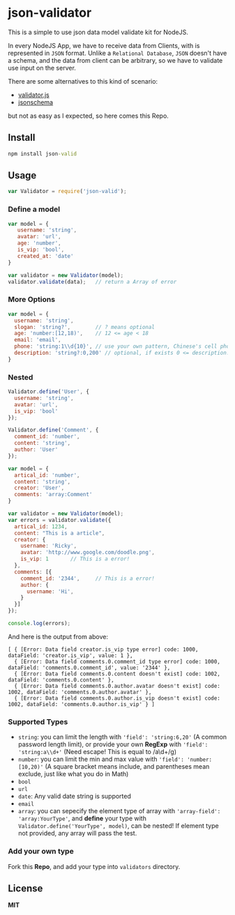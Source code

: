 # json-validator

This is a simple to use json data model validate kit for NodeJS.

In every NodeJS App, we have to receive data from Clients, with is represented in `JSON` format. Unlike a `Relational Database`, `JSON` doesn't have a schema, and the data from client can be arbitrary, so we have to validate use input on the server.

There are some alternatives to this kind of scenario:

- [validator.js](https://github.com/chriso/validator.js)
- [jsonschema](https://github.com/tdegrunt/jsonschema)

but not as easy as I expected, so here comes this Repo.

## Install

``` cmd
npm install json-valid
```

## Usage

``` javascript
var Validator = require('json-valid');
```

### Define a model

``` javascript
var model = {
   username: 'string',
   avatar: 'url',
   age: 'number',
   is_vip: 'bool',
   created_at: 'date'
}

var validator = new Validator(model);
validator.validate(data);	// return a Array of error
```

### More Options

``` javascript
var model = {
  username: 'string',
  slogan: 'string?',		// ? means optional
  age: 'number:[12,18)',	// 12 <= age < 18
  email: 'email',
  phone: 'string:1\\d{10}',	// use your own pattern, Chinese's cell phone number starts with 1, and other 10 digit
  description: 'string?:0,200' // optional, if exists 0 <= description.length <= 200
}
```

### Nested

``` javascript
Validator.define('User', {
  username: 'string',
  avatar: 'url',
  is_vip: 'bool'
});

Validator.define('Comment', {
  comment_id: 'number',
  content: 'string',
  author: 'User'
});

var model = {
  artical_id: 'number',
  content: 'string',
  creator: 'User',
  comments: 'array:Comment'
}

var validator = new Validator(model);
var errors = validator.validate({
  artical_id: 1234,
  content: "This is a article",
  creator: {
    username: 'Ricky',
    avatar: 'http://www.google.com/doodle.png',
    is_vip: 1		// This is a error!
  },
  comments: [{
	comment_id: '2344',		// This is a error!
  	author: {
	  username: 'Hi',
	}
  }]
});

console.log(errors);
```

And here is the output from above:

``` 
[ { [Error: Data field creator.is_vip type error] code: 1000, dataField: 'creator.is_vip', value: 1 },
  { [Error: Data field comments.0.comment_id type error] code: 1000, dataField: 'comments.0.comment_id', value: '2344' },
  { [Error: Data field comments.0.content doesn't exist] code: 1002, dataField: 'comments.0.content' },
  { [Error: Data field comments.0.author.avatar doesn't exist] code: 1002, dataField: 'comments.0.author.avatar' },
  { [Error: Data field comments.0.author.is_vip doesn't exist] code: 1002, dataField: 'comments.0.author.is_vip' } ]
```

### Supported Types

- `string`: you can limit the length with ` 'field': 'string:6,20' ` (A common password length limit), or provide your own **RegExp** with ` 'field': 'string:a\\d+' ` (Need escape! This is equal to /a\d+/g)
- `number`: you can limit the min and max value with ` 'field': 'number:[10,20)' ` (A square bracket means include, and parentheses mean exclude, just like what you do in Math)
- `bool`
- `url`
- `date`: Any valid date string is supported
- `email`
- `array`: you can sepecify the element type of array with ` 'array-field': 'array:YourType' `, and **define** your type with `Validator.define('YourType', model)`, can be nested! If element type not provided, any array will pass the test.

### Add your own type

Fork this **Repo**, and add your type into `validators` directory.

## License

**MIT**
